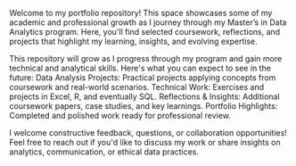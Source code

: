 Welcome to my portfolio repository! This space showcases some of my academic and professional growth as I journey through my Master’s in Data Analytics program. Here, you'll find selected coursework, reflections, and projects that highlight my learning, insights, and evolving expertise.

This repository will grow as I progress through my program and gain more technical and analytical skills. Here's what you can expect to see in the future:
Data Analysis Projects: Practical projects applying concepts from coursework and real-world scenarios.
Technical Work: Exercises and projects in Excel, R, and eventually SQL.
Reflections & Insights: Additional coursework papers, case studies, and key learnings.
Portfolio Highlights: Completed and polished work ready for professional review.

I welcome constructive feedback, questions, or collaboration opportunities! Feel free to reach out if you'd like to discuss my work or share insights on analytics, communication, or ethical data practices.

